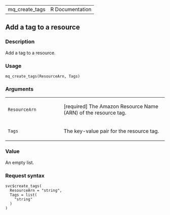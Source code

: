 <table style="width: 100%;">
<tbody>
<tr class="odd">
<td>mq_create_tags</td>
<td style="text-align: right;">R Documentation</td>
</tr>
</tbody>
</table>

## Add a tag to a resource

### Description

Add a tag to a resource.

### Usage

    mq_create_tags(ResourceArn, Tags)

### Arguments

<table>
<colgroup>
<col style="width: 35%" />
<col style="width: 65%" />
</colgroup>
<tbody>
<tr class="odd">
<td><code id="mq_create_tags_:_ResourceArn">ResourceArn</code></td>
<td><p>[required] The Amazon Resource Name (ARN) of the resource
tag.</p></td>
</tr>
<tr class="even">
<td><code id="mq_create_tags_:_Tags">Tags</code></td>
<td><p>The key-value pair for the resource tag.</p></td>
</tr>
</tbody>
</table>

### Value

An empty list.

### Request syntax

    svc$create_tags(
      ResourceArn = "string",
      Tags = list(
        "string"
      )
    )
